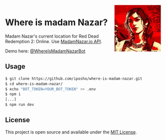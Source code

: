<img src="./logo.jpeg" width="150" align="right" />

# Where is madam Nazar?

Madam Nazar's current location for Red Dead Redemption 2: Online. Use [MadamNazar.io API](https://madamnazar.io/).

Demo here: [@WhereIsMadamNazarBot](https://t.me/WhereIsMadamNazarBot)

## Usage
```bash
$ git clone https://github.com/iposho/where-is-madam-nazar.git
$ cd where-is-madam-nazar/
$ echo "BOT_TOKEN=YOUR_BOT_TOKEN" >> .env
$ npm i
[...]
$ npm run dev
```
## License

This project is open source and available under the [MIT License](LICENSE).
